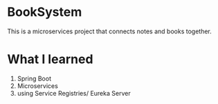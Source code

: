 # BookSystem
This is a microservices project that connects notes and books together.

# What I learned
1. Spring Boot
2. Microservices
3. using Service Registries/ Eureka Server 
